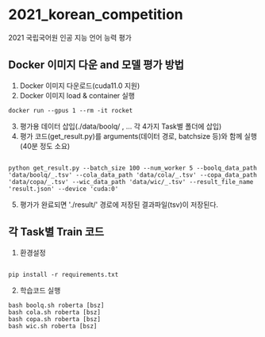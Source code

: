 # 2021_korean_competition
2021 국립국어원 인공 지능 언어 능력 평가

## Docker 이미지 다운 and 모델 평가 방법

1. Docker 이미지 다운로드(cuda11.0 지원)
2. Docker 이미지 load & container 실행
```console
docker run --gpus 1 --rm -it rocket
```
3. 평가용 데이터 삽입(./data/boolq/ , ... 각 4가지 Task별 폴더에 삽입)
4. 평가 코드(get_result.py)를 arguments(데이터 경로, batchsize 등)와 함께 실행 (40분 정도 소요)
```console

python get_result.py --batch_size 100 --num_worker 5 --boolq_data_path 'data/boolq/_.tsv' --cola_data_path 'data/cola/_.tsv' --copa_data_path 'data/copa/_.tsv' --wic_data_path 'data/wic/_.tsv' --result_file_name 'result.json' --device 'cuda:0'

```
5. 평가가 완료되면 './result/' 경로에 저장된 결과파일(tsv)이 저장된다.



## 각 Task별 Train 코드
1. 환경설정
```console

pip install -r requirements.txt

```
2. 학습코드 실행
```console
bash boolq.sh roberta [bsz]
bash cola.sh roberta [bsz]
bash copa.sh roberta [bsz]
bash wic.sh roberta [bsz]
```